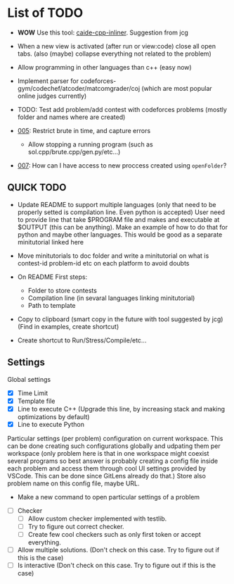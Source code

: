 # List of TODO

* **WOW** Use this tool: [caide-cpp-inliner](https://github.com/slycelote/caide-cpp-inliner). Suggestion from jcg
* When a new view is activated (after run or view:code) close all open tabs. (also (maybe) collapse everything not related to the problem)
* Allow programming in other languages than c++ (easy now)
* Implement parser for codeforces-gym/codechef/atcoder/matcomgrader/coj (which are most popular online judges currently)
* TODO: Test add problem/add contest with codeforces problems (mostly folder and names where are created)

* [005](/src/core.ts): Restrict brute in time, and capture errors
  * Allow stopping a running program (such as sol.cpp/brute.cpp/gen.py/etc...)
* [007](/src/extension.ts): How can I have access to new proccess created using `openFolder`?

## QUICK TODO


* Update README to support multiple languages (only that need to be properly setted is compilation line. Even python is accepted) User need to provide line that take $PROGRAM file and makes and executable at $OUTPUT (this can be anything). Make an example of how to do that for python and maybe other languages. This would be good as a separate minitutorial linked here
* Move minitutorials to doc folder and write a minitutorial on what is contest-id problem-id etc on each platform to avoid doubts

* On README First steps:
  * Folder to store contests
  * Compilation line (in sevaral languages linking minitutorial)
  * Path to template

* Copy to clipboard (smart copy in the future with tool suggested by jcg) (Find in examples, create shortcut)
* Create shortcut to Run/Stress/Compile/etc...

## Settings

Global settings

* [x] Time Limit
* [X] Template file
* [X] Line to execute C++ (Upgrade this line, by increasing stack and making optimizations by default)
* [X] Line to execute Python

Particular settings (per problem) configuration on current workspace.
This can be done creating such configurations globally and udpating them per workspace (only problem here is that in one workspace might coexist several programs so best answer is probably creating a config file inside each problem and access them through cool UI settings provided by VSCode. This can be done since GitLens already do that.) Store also problem name on this config file, maybe URL.

* Make a new command to open particular settings of a problem

* [ ] Checker
  * [ ] Allow custom checker implemented with testlib.
  * [ ] Try to figure out correct checker.
  * [ ] Create few cool checkers such as only first token or accept everything.
* [ ] Allow multiple solutions. (Don't check on this case. Try to figure out if this is the case)
* [ ] Is interactive (Don't check on this case. Try to figure out if this is the case)
